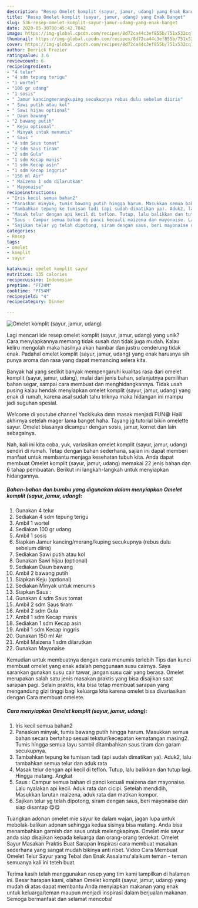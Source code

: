 ```yaml
---
description: "Resep Omelet komplit (sayur, jamur, udang) yang Enak Banget"
title: "Resep Omelet komplit (sayur, jamur, udang) yang Enak Banget"
slug: 536-resep-omelet-komplit-sayur-jamur-udang-yang-enak-banget
date: 2020-05-30T00:45:42.784Z
image: https://img-global.cpcdn.com/recipes/8d72ca44c3ef855b/751x532cq70/omelet-komplit-sayur-jamur-udang-foto-resep-utama.jpg
thumbnail: https://img-global.cpcdn.com/recipes/8d72ca44c3ef855b/751x532cq70/omelet-komplit-sayur-jamur-udang-foto-resep-utama.jpg
cover: https://img-global.cpcdn.com/recipes/8d72ca44c3ef855b/751x532cq70/omelet-komplit-sayur-jamur-udang-foto-resep-utama.jpg
author: Derrick Frazier
ratingvalue: 3.6
reviewcount: 6
recipeingredient:
- "4 telur"
- "4 sdm tepung terigu"
- "1 wortel"
- "100 gr udang"
- "1 sosis"
- " Jamur kancingmerangkuping secukupnya rebus dulu sebelum diiris"
- " Sawi putih atau kol"
- " Sawi hijau optional"
- " Daun bawang"
- "2 bawang putih"
- " Keju optional"
- " Minyak untuk menumis"
- " Saus "
- "4 sdm Saus tomat"
- "2 sdm Saus tiram"
- "2 sdm Gula"
- "1 sdm Kecap manis"
- "1 sdm Kecap asin"
- "1 sdm Kecap inggris"
- "150 ml Air"
- " Maizena 1 sdm dilarutkan"
- " Mayonaise"
recipeinstructions:
- "Iris kecil semua bahan2"
- "Panaskan minyak, tumis bawang putih hingga harum. Masukkan semua bahan secara bertahap sesuai tekstur/kecepatan kematangan masing2. Tumis hingga semua layu sambil ditambahkan saus tiram dan garam secukupnya."
- "Tambahkan tepung ke tumisan tadi (api sudah dimatikan ya). Aduk2, lalu tambahkan semua telur dan aduk rata"
- "Masak telur dengan api kecil di teflon. Tutup, lalu balikkan dan tutup lagi. Hingga matang. Angkat"
- "Saus : Campur semua bahan di panci kecuali maizena dan mayonaise. Lalu nyalakan api kecil. Aduk rata dan cicipi. Setelah mendidih, Masukkan larutan maizena, aduk rata dan matikan kompor."
- "Sajikan telur yg telah dipotong, siram dengan saus, beri mayonaise dan siap disantap 😋😋"
categories:
- Resep
tags:
- omelet
- komplit
- sayur

katakunci: omelet komplit sayur 
nutrition: 135 calories
recipecuisine: Indonesian
preptime: "PT24M"
cooktime: "PT54M"
recipeyield: "4"
recipecategory: Dinner

---
```



![Omelet komplit (sayur, jamur, udang)](https://img-global.cpcdn.com/recipes/8d72ca44c3ef855b/751x532cq70/omelet-komplit-sayur-jamur-udang-foto-resep-utama.jpg)

Lagi mencari ide resep omelet komplit (sayur, jamur, udang) yang unik? Cara menyiapkannya memang tidak susah dan tidak juga mudah. Kalau keliru mengolah maka hasilnya akan hambar dan justru cenderung tidak enak. Padahal omelet komplit (sayur, jamur, udang) yang enak harusnya sih punya aroma dan rasa yang dapat memancing selera kita.

Banyak hal yang sedikit banyak mempengaruhi kualitas rasa dari omelet komplit (sayur, jamur, udang), mulai dari jenis bahan, selanjutnya pemilihan bahan segar, sampai cara membuat dan menghidangkannya. Tidak usah pusing kalau hendak menyiapkan omelet komplit (sayur, jamur, udang) yang enak di rumah, karena asal sudah tahu triknya maka hidangan ini mampu jadi suguhan spesial.

Welcome di youtube channel Yackikuka dmn masak menjadi FUN😁 Haiii akhirnya setelah mager lama banget haha. Tayang jg tutorial bikin omelette sayur. Omelet biasanya dicampur dengan sosis, jamur, kornet dan lain sebagainya.


Nah, kali ini kita coba, yuk, variasikan omelet komplit (sayur, jamur, udang) sendiri di rumah. Tetap dengan bahan sederhana, sajian ini dapat memberi manfaat untuk membantu menjaga kesehatan tubuh kita. Anda dapat membuat Omelet komplit (sayur, jamur, udang) memakai 22 jenis bahan dan 6 tahap pembuatan. Berikut ini langkah-langkah untuk menyiapkan hidangannya.

<!--inarticleads1-->

##### Bahan-bahan dan bumbu yang digunakan dalam menyiapkan Omelet komplit (sayur, jamur, udang):

1. Gunakan 4 telur
1. Sediakan 4 sdm tepung terigu
1. Ambil 1 wortel
1. Sediakan 100 gr udang
1. Ambil 1 sosis
1. Siapkan  Jamur kancing/merang/kuping secukupnya (rebus dulu sebelum diiris)
1. Sediakan  Sawi putih atau kol
1. Gunakan  Sawi hijau (optional)
1. Sediakan  Daun bawang
1. Ambil 2 bawang putih
1. Siapkan  Keju (optional)
1. Sediakan  Minyak untuk menumis
1. Siapkan  Saus :
1. Gunakan 4 sdm Saus tomat
1. Ambil 2 sdm Saus tiram
1. Ambil 2 sdm Gula
1. Ambil 1 sdm Kecap manis
1. Sediakan 1 sdm Kecap asin
1. Ambil 1 sdm Kecap inggris
1. Gunakan 150 ml Air
1. Ambil  Maizena 1 sdm dilarutkan
1. Gunakan  Mayonaise


Kemudian untuk membuatnya dengan cara menumis terlebih Tips dan kunci membuat omelet yang enak adalah penggunaan susu cairnya. Saya sarankan gunakan susu cair tawar, jangan susu cair yang berasa. Omelet merupakan salah satu jenis masakan praktis yang bisa disajikan saat sarapan pagi. Selain praktis, kita bisa tetap membuat sarapan yang mengandung gizi tinggi bagi keluarga kita karena omelet bisa divariasikan dengan Cara membuat omelete. 

<!--inarticleads2-->

##### Cara menyiapkan Omelet komplit (sayur, jamur, udang):

1. Iris kecil semua bahan2
1. Panaskan minyak, tumis bawang putih hingga harum. Masukkan semua bahan secara bertahap sesuai tekstur/kecepatan kematangan masing2. Tumis hingga semua layu sambil ditambahkan saus tiram dan garam secukupnya.
1. Tambahkan tepung ke tumisan tadi (api sudah dimatikan ya). Aduk2, lalu tambahkan semua telur dan aduk rata
1. Masak telur dengan api kecil di teflon. Tutup, lalu balikkan dan tutup lagi. Hingga matang. Angkat
1. Saus : Campur semua bahan di panci kecuali maizena dan mayonaise. Lalu nyalakan api kecil. Aduk rata dan cicipi. Setelah mendidih, Masukkan larutan maizena, aduk rata dan matikan kompor.
1. Sajikan telur yg telah dipotong, siram dengan saus, beri mayonaise dan siap disantap 😋😋


Tuangkan adonan omelet mie sayur ke dalam wajan, jagan lupa untuk mebolak-balikan adonan sehingga kedua sisinya bisa matang. Anda bisa menambahkan garnish dan saus untuk melengkapinya. Omelet mie sayur anda siap disajikan kepada keluarga dan orang-orang terdekat. Omelet Sayur Masakan Praktis Buat Sarapan Inspirasi cara membuat masakan sederhana yang sangat mudah bikinya anti ribet. Video Cara Membuat Omelet Telur Sayur yang Tebal dan Enak Assalamu&#39;alaikum teman - teman semuanya kali ini teteh buat. 

Terima kasih telah menggunakan resep yang tim kami tampilkan di halaman ini. Besar harapan kami, olahan Omelet komplit (sayur, jamur, udang) yang mudah di atas dapat membantu Anda menyiapkan makanan yang enak untuk keluarga/teman maupun menjadi inspirasi dalam berjualan makanan. Semoga bermanfaat dan selamat mencoba!
